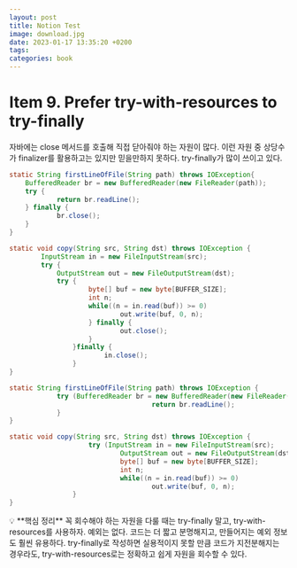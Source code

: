 ```yaml
---
layout: post
title: Notion Test
image: download.jpg
date: 2023-01-17 13:35:20 +0200
tags:
categories: book
---
```



# Item 9. Prefer try-with-resources to try-finally

자바에는 close 메서드를 호출해 직접 닫아줘야 하는 자원이 많다. 이런 자원 중 상당수가 finalizer를 활용하고는 있지만 믿을만하지 못하다. try-finally가 많이 쓰이고 있다.

```java
static String firstLineOfFile(String path) throws IOException{
	BufferedReader br = new BufferedReader(new FileReader(path));
	try {
			return br.readLine();
	} finally {
			br.close();
	}
}

static void copy(String src, String dst) throws IOException {
		InputStream in = new FileInputStream(src);
		try {
			OutputStream out = new FileOutputStream(dst);
			try {
					byte[] buf = new byte[BUFFER_SIZE];
					int n;
					while((n = in.read(buf)) >= 0)
							out.write(buf, 0, n);
					} finally {
							out.close();
					}
				}finally {
						in.close();
				}
}
```

```java
static String firstLineOfFile(String path) throws IOException {
			try (BufferedReader br = new BufferedReader(new FileReader(path))) {
									return br.readLine();
			}
}

static void copy(String src, String dst) throws IOException {
					try (InputStream in = new FileInputStream(src);
							OutputStream out = new FileOutputStream(dst)) {
							byte[] buf = new byte[BUFFER_SIZE];
							int n;
							while((n = in.read(buf)) >= 0)
									out.write(buf, 0, n);
				}
}
```

<aside>
💡 **핵심 정리**
꼭 회수해야 하는 자원을 다룰 때는 try-finally 말고, try-with-resources를 사용하자. 예외는 없다. 코드는 더 짧고 분명해지고, 만들어지는 예외 정보도 훨씬 유용하다. try-finally로 작성하면 실용적이지 못할 만큼 코드가 지전분해지는 경우라도, try-with-resources로는 정확하고 쉽게 자원을 회수할 수 있다.

</aside>
